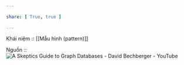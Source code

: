 ---  
share: [ True, true ]  
---  
Khái niệm :: [[Mẫu hình (pattern)]]  
Nguồn :: ![A Skeptics Guide to Graph Databases - David Bechberger - YouTube](https://youtu.be/yOYodfN84N4?t=640)